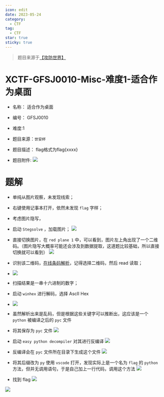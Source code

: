 ```yaml
---
icon: edit
date: 2023-05-24
category:
  - CTF
tag:
  - CTF
star: true
sticky: true
---
```


> 题目来源于[【攻防世界】]( https://adworld.xctf.org.cn/challenges/list)

# XCTF-GFSJ0010-Misc-难度1-适合作为桌面
- 名称： 适合作为桌面
- 编号： GFSJ0010
- 难度:1
- 题目来源：`世安杯`
- 题目描述：
	flag格式为flag{xxxx}

- 题目附件:
![](/images/ctf/b290ffad752347fd839d93e350d2b651.png)


# 题解
- 单纯从图片观察，未发现线索；
- 右键使用记事本打开，依然未发现 `flag` 字样；
- 考虑图片隐写，
- 启动 `Stegsolve` ，加载图片；
	![](/images/ctf/5ba17d3e4d5f40beb0dcfb8d965d7190.png)

- 直接切换图片，在 `red plane 1` 中，可以看到，图片左上角出现了一个二维码。（图片隐写大概率可能还会涉及到数据提取，这道题比较基础，所以直接切换就可以看到）
	![](/images/ctf/c653698530e1457dbd968027029fcbcd.png)
- 识别该二维码，[在线条码解析](https://online-barcode-reader.inliteresearch.com/)，记得选择二维码，然后 read 读取；
- ![](/images/ctf/5586e7c6570045f7bb237f5c2fc59133.png)
- 扫描结果是一串十六进制的数字；
- 启动 `winhex` 进行解码，选择 AscII Hex
- 
	![](/images/ctf/e5a979d926cf415fab83a73c04ffb301.png)
- 虽然解析出来是乱码，但是根据这些关键字可以推断出，这应该是一个 `python` 被编译之后的 `pyc` 文件
- 将其保存为 `pyc` 文件
	![](/images/ctf/0cd4a813d1ec4fc99fce48310bb18039.png)

- 启动 `easy python decompiler` 对其进行反编译
![](/images/ctf/0ba668281f774af3b55c576e497af856.png)

- 反编译会在 `pyc` 文件所在目录下生成这个文件
	![](/images/ctf/714645f992c34b40a4c3a996a99c8cae.png)
- 将其后缀改为 `py` 使用 `vscode` 打开，发现实际上是一个名为 `flag` 的 `python` 方法，但并无调用语句，于是自己加上一行代码，调用这个方法
	![](/images/ctf/cb8015c627cb4645b7507a205a4a4636.png)
- 找到 flag
	![](/images/ctf/c005cfd6d52b47e6baa952164d43cbcb.png)

![](/images/ctf/11d48488ade74d7c857d11daeff94f02.png)


